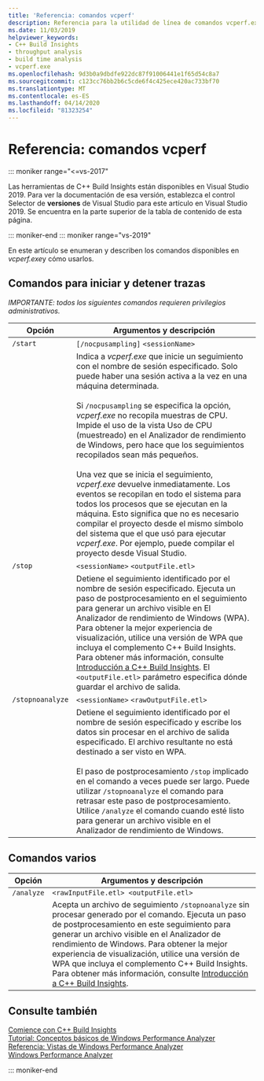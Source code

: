 ```yaml
---
title: 'Referencia: comandos vcperf'
description: Referencia para la utilidad de línea de comandos vcperf.exe.
ms.date: 11/03/2019
helpviewer_keywords:
- C++ Build Insights
- throughput analysis
- build time analysis
- vcperf.exe
ms.openlocfilehash: 9d3b0a9dbdfe922dc87f91006441e1f65d54c8a7
ms.sourcegitcommit: c123cc76bb2b6c5cde6f4c425ece420ac733bf70
ms.translationtype: MT
ms.contentlocale: es-ES
ms.lasthandoff: 04/14/2020
ms.locfileid: "81323254"
---
```

# <a name="reference-vcperf-commands"></a>Referencia: comandos vcperf

::: moniker range="<=vs-2017"

Las herramientas de C++ Build Insights están disponibles en Visual Studio 2019. Para ver la documentación de esa versión, establezca el control Selector de **versiones** de Visual Studio para este artículo en Visual Studio 2019. Se encuentra en la parte superior de la tabla de contenido de esta página.

::: moniker-end
::: moniker range="vs-2019"

En este artículo se enumeran y describen los comandos disponibles en *vcperf.exe*y cómo usarlos.

## <a name="commands-to-start-and-stop-traces"></a>Comandos para iniciar y detener trazas

*IMPORTANTE: todos los siguientes comandos requieren privilegios administrativos.*

| Opción           | Argumentos y descripción |
|------------------|---------------------------|
| `/start`         | `[/nocpusampling]` `<sessionName>` |
|                  | Indica a *vcperf.exe* que inicie un seguimiento con el nombre de sesión especificado. Solo puede haber una sesión activa a la vez en una máquina determinada. <br/><br/> Si `/nocpusampling` se especifica la opción, *vcperf.exe* no recopila muestras de CPU. Impide el uso de la vista Uso de CPU (muestreado) en el Analizador de rendimiento de Windows, pero hace que los seguimientos recopilados sean más pequeños. <br/><br/> Una vez que se inicia el seguimiento, *vcperf.exe* devuelve inmediatamente. Los eventos se recopilan en todo el sistema para todos los procesos que se ejecutan en la máquina. Esto significa que no es necesario compilar el proyecto desde el mismo símbolo del sistema que el que usó para ejecutar *vcperf.exe*. Por ejemplo, puede compilar el proyecto desde Visual Studio. |
| `/stop`          | `<sessionName>` `<outputFile.etl>` |
|                  | Detiene el seguimiento identificado por el nombre de sesión especificado. Ejecuta un paso de postprocesamiento en el seguimiento para generar un archivo visible en El Analizador de rendimiento de Windows (WPA). Para obtener la mejor experiencia de visualización, utilice una versión de WPA que incluya el complemento C++ Build Insights. Para obtener más información, consulte [Introducción a C++ Build Insights](/cpp/build-insights/get-started-with-cpp-build-insights). El `<outputFile.etl>` parámetro especifica dónde guardar el archivo de salida. |
| `/stopnoanalyze` | `<sessionName>` `<rawOutputFile.etl>` |
|                  | Detiene el seguimiento identificado por el nombre de sesión especificado y escribe los datos sin procesar en el archivo de salida especificado. El archivo resultante no está destinado a ser visto en WPA. <br/><br/> El paso de postprocesamiento `/stop` implicado en el comando a veces puede ser largo. Puede utilizar `/stopnoanalyze` el comando para retrasar este paso de postprocesamiento. Utilice `/analyze` el comando cuando esté listo para generar un archivo visible en el Analizador de rendimiento de Windows. |

## <a name="miscellaneous-commands"></a>Comandos varios

| Opción     | Argumentos y descripción |
|------------|---------------------------|
| `/analyze` | `<rawInputFile.etl> <outputFile.etl>` |
|            | Acepta un archivo de seguimiento `/stopnoanalyze` sin procesar generado por el comando. Ejecuta un paso de postprocesamiento en este seguimiento para generar un archivo visible en el Analizador de rendimiento de Windows. Para obtener la mejor experiencia de visualización, utilice una versión de WPA que incluya el complemento C++ Build Insights. Para obtener más información, consulte [Introducción a C++ Build Insights](/cpp/build-insights/get-started-with-cpp-build-insights). |

## <a name="see-also"></a>Consulte también

[Comience con C++ Build Insights](/cpp/build-insights/get-started-with-cpp-build-insights)\
[Tutorial: Conceptos básicos de Windows Performance Analyzer](/cpp/build-insights/tutorials/wpa-basics)\
[Referencia: Vistas de Windows Performance Analyzer](wpa-views.md)\
[Windows Performance Analyzer](/windows-hardware/test/wpt/windows-performance-analyzer)

::: moniker-end
